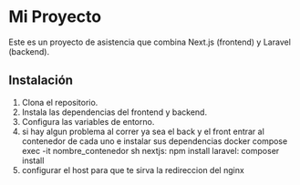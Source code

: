 # Mi Proyecto

Este es un proyecto de asistencia que combina Next.js (frontend) y Laravel (backend).

## Instalación

1. Clona el repositorio.
2. Instala las dependencias del frontend y backend.
3. Configura las variables de entorno.
4. si hay algun problema al correr ya sea el back y el front entrar al contenedor de cada uno e instalar sus dependencias
docker compose exec -it nombre_contenedor sh
    nextjs: npm install
    laravel: composer install
5. configurar el host para que te sirva la redireccion del nginx